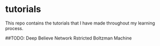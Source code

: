 # tutorials
This repo contains the tutorials that I have made throughout my learning process. 




##TODO:
Deep Believe Network
Rstricted Boltzman Machine